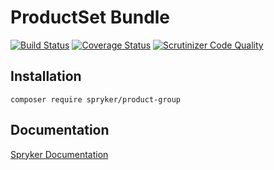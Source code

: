 # ProductSet Bundle
[![Build Status](https://travis-ci.org/spryker/ProductSet.svg)](https://travis-ci.org/spryker/ProductSet)
[![Coverage Status](https://coveralls.io/repos/github/spryker/ProductSet/badge.svg)](https://coveralls.io/github/spryker/ProductSet)
[![Scrutinizer Code Quality](https://scrutinizer-ci.com/g/spryker/ProductSet/badges/quality-score.png?b=master)](https://scrutinizer-ci.com/g/spryker/ProductSet/?branch=master)

## Installation

```
composer require spryker/product-group
```

## Documentation

[Spryker Documentation](https://spryker.github.io)
